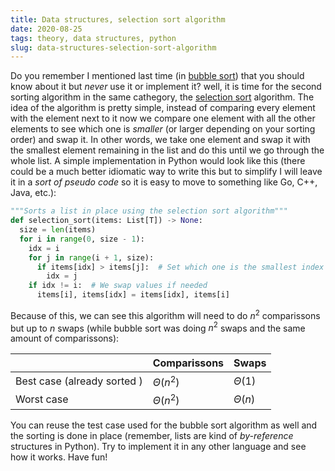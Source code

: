 ```yaml
---
title: Data structures, selection sort algorithm
date: 2020-08-25
tags: theory, data structures, python
slug: data-structures-selection-sort-algorithm
---
```


Do you remember I mentioned last time (in [bubble sort]({filename}/2020-08-18-data-structures-bubble-sort-algorithm.md)) that you should know about it but _never_ use it or implement it? well, it is time for the second sorting algorithm in the same cathegory, the [selection sort](https://en.wikipedia.org/wiki/Selection_sort) algorithm. The idea of the algorithm is pretty simple, instead of comparing every element with the element next to it now we compare one element with all the other elements to see which one is _smaller_ (or larger depending on your sorting order) and swap it. In other words, we take one element and swap it with the smallest element remaining in the list and do this until we go through the whole list. A simple implementation in Python would look like this (there could be a much better idiomatic way to write this but to simplify I will leave it in a _sort of pseudo code_ so it is easy to move to something like Go, C++, Java, etc.):

```python
"""Sorts a list in place using the selection sort algorithm"""
def selection_sort(items: List[T]) -> None:
  size = len(items)
  for i in range(0, size - 1):
    idx = i
    for j in range(i + 1, size):
      if items[idx] > items[j]:  # Set which one is the smallest index so far
        idx = j
    if idx != i:  # We swap values if needed
      items[i], items[idx] = items[idx], items[i]
```

Because of this, we can see this algorithm will need to do $n^2$ comparissons but up to $n$ swaps (while bubble sort was doing $n^2$ swaps and the same amount of comparissons):

|                             | Comparissons  | Swaps       |
|-----------------------------|---------------|-------------|
| Best case (already sorted ) | $\Theta(n^2)$ | $\Theta(1)$ |
| Worst case                  | $\Theta(n^2)$ | $\Theta(n)$ |

You can reuse the test case used for the bubble sort algorithm as well and the sorting is done in place (remember, lists are kind of _by-reference_ structures in Python). Try to implement it in any other language and see how it works. Have fun!
